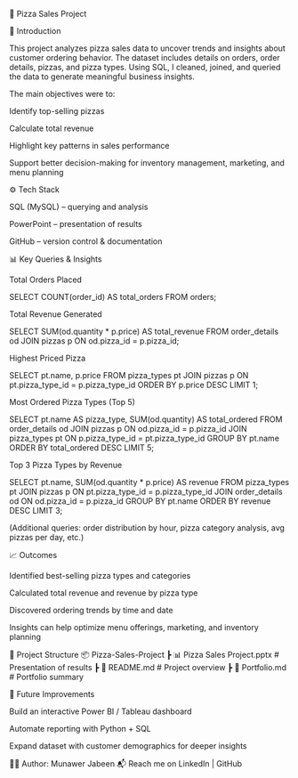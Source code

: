 🍕 Pizza Sales Project

📌 Introduction

This project analyzes pizza sales data to uncover trends and insights about customer ordering behavior.
The dataset includes details on orders, order details, pizzas, and pizza types.
Using SQL, I cleaned, joined, and queried the data to generate meaningful business insights.

The main objectives were to:

Identify top-selling pizzas

Calculate total revenue

Highlight key patterns in sales performance

Support better decision-making for inventory management, marketing, and menu planning

⚙️ Tech Stack

SQL (MySQL) – querying and analysis

PowerPoint – presentation of results

GitHub – version control & documentation

📊 Key Queries & Insights

Total Orders Placed

SELECT COUNT(order_id) AS total_orders FROM orders;


Total Revenue Generated

SELECT SUM(od.quantity * p.price) AS total_revenue
FROM order_details od
JOIN pizzas p ON od.pizza_id = p.pizza_id;


Highest Priced Pizza

SELECT pt.name, p.price
FROM pizza_types pt
JOIN pizzas p ON pt.pizza_type_id = p.pizza_type_id
ORDER BY p.price DESC
LIMIT 1;


Most Ordered Pizza Types (Top 5)

SELECT pt.name AS pizza_type, SUM(od.quantity) AS total_ordered
FROM order_details od
JOIN pizzas p ON od.pizza_id = p.pizza_id
JOIN pizza_types pt ON p.pizza_type_id = pt.pizza_type_id
GROUP BY pt.name
ORDER BY total_ordered DESC
LIMIT 5;


Top 3 Pizza Types by Revenue

SELECT pt.name, SUM(od.quantity * p.price) AS revenue
FROM pizza_types pt
JOIN pizzas p ON pt.pizza_type_id = p.pizza_type_id
JOIN order_details od ON od.pizza_id = p.pizza_id
GROUP BY pt.name
ORDER BY revenue DESC
LIMIT 3;


(Additional queries: order distribution by hour, pizza category analysis, avg pizzas per day, etc.)

📈 Outcomes

Identified best-selling pizza types and categories

Calculated total revenue and revenue by pizza type

Discovered ordering trends by time and date

Insights can help optimize menu offerings, marketing, and inventory planning

📂 Project Structure
📦 Pizza-Sales-Project
 ┣ 📊 Pizza Sales Project.pptx   # Presentation of results
 ┣ 📄 README.md                  # Project overview
 ┣ 📄 Portfolio.md               # Portfolio summary

🚀 Future Improvements

Build an interactive Power BI / Tableau dashboard

Automate reporting with Python + SQL

Expand dataset with customer demographics for deeper insights

👨‍💻 Author: Munawer Jabeen
📬 Reach me on LinkedIn
 | GitHub
